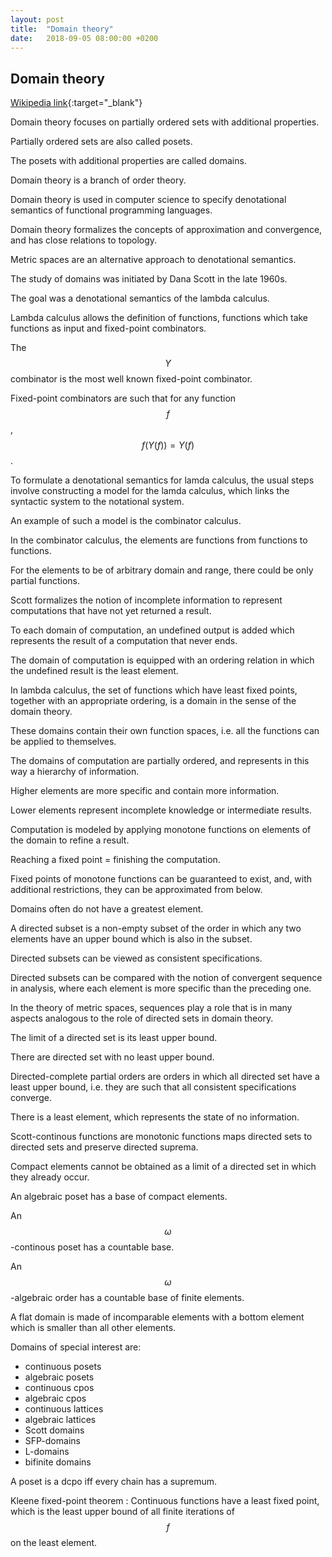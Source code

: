 ```yaml
---
layout: post
title:  "Domain theory"
date:   2018-09-05 08:00:00 +0200
---
```


## Domain theory

[Wikipedia link][domain_theory]{:target="_blank"}

Domain theory focuses on partially ordered sets with additional properties.

Partially ordered sets are also called posets.

The posets with additional properties are called domains.

Domain theory is a branch of order theory.

Domain theory is used in computer science to specify denotational semantics of functional programming languages.

Domain theory formalizes the concepts of approximation and convergence, and has close relations to topology.

Metric spaces are an alternative approach to denotational semantics.

The study of domains was initiated by Dana Scott in the late 1960s.

The goal was a denotational semantics of the lambda calculus.

Lambda calculus allows the definition of functions, functions which take functions as input and fixed-point combinators.

The $$Y$$ combinator is the most well known fixed-point combinator.

Fixed-point combinators are such that for any function $$f$$, $$f(Y(f))=Y(f)$$.

To formulate a denotational semantics for lamda calculus, the usual steps involve constructing a model for the lamda calculus, which links the syntactic system to the notational system.

An example of such a model is the combinator calculus.

In the combinator calculus, the elements are functions from functions to functions.

For the elements to be of arbitrary domain and range, there could be only partial functions.

Scott formalizes the notion of incomplete information to represent computations that have not yet returned a result.

To each domain of computation, an undefined output is added which represents the result of a computation that never ends.

The domain of computation is equipped with an ordering relation in which the undefined result is the least element.

In lambda calculus, the set of functions which have least fixed points, together with an appropriate ordering, is a domain in the sense of the domain theory.

These domains contain their own function spaces, i.e. all the functions can be applied to themselves.

The domains of computation are partially ordered, and represents in this way a hierarchy of information.

Higher elements are more specific and contain more information.

Lower elements represent incomplete knowledge or intermediate results.

Computation is modeled by applying monotone functions on elements of the domain to refine a result.

Reaching a fixed point = finishing the computation.

Fixed points of monotone functions can be guaranteed to exist, and, with additional restrictions, they can be approximated from below.

Domains often do not have a greatest element.

A directed subset is a non-empty subset of the order in which any two elements have an upper bound which is also in the subset.

Directed subsets can be viewed as consistent specifications.

Directed subsets can be compared with the notion of convergent sequence in analysis, where each element is more specific than the preceding one.

In the theory of metric spaces, sequences play a role that is in many aspects analogous to the role of directed sets in domain theory.

The limit of a directed set is its least upper bound.

There are directed set with no least upper bound.

Directed-complete partial orders are orders in which all directed set have a least upper bound, i.e. they are such that all consistent specifications converge.

There is a least element, which represents the state of no information.

Scott-continous functions are monotonic functions maps directed sets to directed sets and preserve directed suprema.

Compact elements cannot be obtained as a limit of a directed set in which they already occur.

An algebraic poset has a base of compact elements.

An $$\omega$$-continous poset has a countable base.

An  $$\omega$$-algebraic order has a countable base of finite elements.

A flat domain is made of incomparable elements with a bottom element which is smaller than all other elements.

Domains of special interest are:
* continuous posets
* algebraic posets
* continuous cpos
* algebraic cpos
* continuous lattices
* algebraic lattices
* Scott domains
* SFP-domains
* L-domains
* bifinite domains

A poset is a dcpo iff every chain has a supremum.

Kleene fixed-point theorem : Continuous functions have a least fixed point, which is the least upper bound of all finite iterations of $$f$$ on the least element.

[domain_theory]: https://en.wikipedia.org/wiki/Domain_theory
